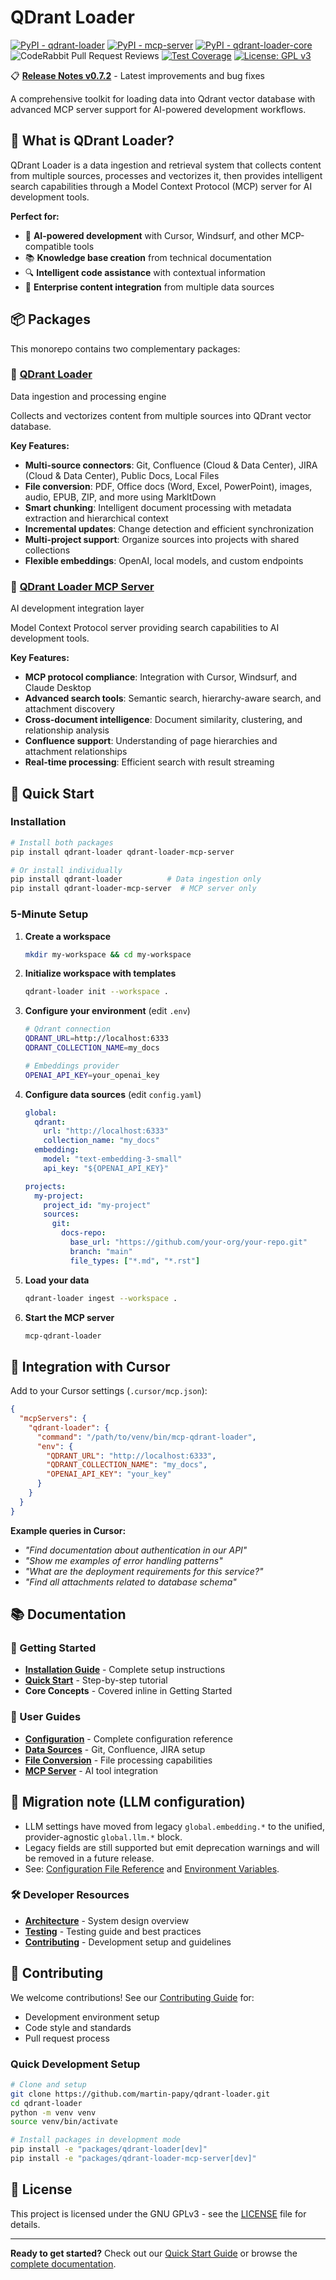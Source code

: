 # QDrant Loader

[![PyPI - qdrant-loader](https://img.shields.io/pypi/v/qdrant-loader?label=qdrant-loader)](https://pypi.org/project/qdrant-loader/)
[![PyPI - mcp-server](https://img.shields.io/pypi/v/qdrant-loader-mcp-server?label=mcp-server)](https://pypi.org/project/qdrant-loader-mcp-server/)
[![PyPI - qdrant-loader-core](https://img.shields.io/pypi/v/qdrant-loader-core?label=qdrant-loader-core)](https://pypi.org/project/qdrant-loader-core/)
![CodeRabbit Pull Request Reviews](https://img.shields.io/coderabbit/prs/github/martin-papy/qdrant-loader?labelColor=171717&color=FF570A&link=https%3A%2F%2Fcoderabbit.ai&label=CodeRabbit+Reviews)
[![Test Coverage](https://img.shields.io/badge/coverage-view%20reports-blue)](https://qdrant-loader.net/coverage/)
[![License: GPL v3](https://img.shields.io/badge/License-GPLv3-blue.svg)](https://www.gnu.org/licenses/gpl-3.0)

📋 **[Release Notes v0.7.2](./RELEASE_NOTES.md)** - Latest improvements and bug fixes

A comprehensive toolkit for loading data into Qdrant vector database with advanced MCP server support for AI-powered development workflows.

## 🎯 What is QDrant Loader?

QDrant Loader is a data ingestion and retrieval system that collects content from multiple sources, processes and vectorizes it, then provides intelligent search capabilities through a Model Context Protocol (MCP) server for AI development tools.

**Perfect for:**

- 🤖 **AI-powered development** with Cursor, Windsurf, and other MCP-compatible tools
- 📚 **Knowledge base creation** from technical documentation
- 🔍 **Intelligent code assistance** with contextual information
- 🏢 **Enterprise content integration** from multiple data sources

## 📦 Packages

This monorepo contains two complementary packages:

### 🔄 [QDrant Loader](./packages/qdrant-loader/)

Data ingestion and processing engine

Collects and vectorizes content from multiple sources into QDrant vector database.

**Key Features:**

- **Multi-source connectors**: Git, Confluence (Cloud & Data Center), JIRA (Cloud & Data Center), Public Docs, Local Files
- **File conversion**: PDF, Office docs (Word, Excel, PowerPoint), images, audio, EPUB, ZIP, and more using MarkItDown
- **Smart chunking**: Intelligent document processing with metadata extraction and hierarchical context
- **Incremental updates**: Change detection and efficient synchronization
- **Multi-project support**: Organize sources into projects with shared collections
- **Flexible embeddings**: OpenAI, local models, and custom endpoints

### 🔌 [QDrant Loader MCP Server](./docs/packages/mcp-server/)

AI development integration layer

Model Context Protocol server providing search capabilities to AI development tools.

**Key Features:**

- **MCP protocol compliance**: Integration with Cursor, Windsurf, and Claude Desktop
- **Advanced search tools**: Semantic search, hierarchy-aware search, and attachment discovery
- **Cross-document intelligence**: Document similarity, clustering, and relationship analysis
- **Confluence support**: Understanding of page hierarchies and attachment relationships
- **Real-time processing**: Efficient search with result streaming

## 🚀 Quick Start

### Installation

```bash
# Install both packages
pip install qdrant-loader qdrant-loader-mcp-server

# Or install individually
pip install qdrant-loader          # Data ingestion only
pip install qdrant-loader-mcp-server  # MCP server only
```

### 5-Minute Setup

1. **Create a workspace**

   ```bash
   mkdir my-workspace && cd my-workspace
   ```

2. **Initialize workspace with templates**

   ```bash
   qdrant-loader init --workspace .
   ```

3. **Configure your environment** (edit `.env`)

   ```bash
   # Qdrant connection
   QDRANT_URL=http://localhost:6333
   QDRANT_COLLECTION_NAME=my_docs

   # Embeddings provider
   OPENAI_API_KEY=your_openai_key
   ```

4. **Configure data sources** (edit `config.yaml`)

   ```yaml
   global:
     qdrant:
       url: "http://localhost:6333"
       collection_name: "my_docs"
     embedding:
       model: "text-embedding-3-small"
       api_key: "${OPENAI_API_KEY}"

   projects:
     my-project:
       project_id: "my-project"
       sources:
         git:
           docs-repo:
             base_url: "https://github.com/your-org/your-repo.git"
             branch: "main"
             file_types: ["*.md", "*.rst"]
   ```

5. **Load your data**

   ```bash
   qdrant-loader ingest --workspace .
   ```

6. **Start the MCP server**

   ```bash
   mcp-qdrant-loader
   ```

## 🔧 Integration with Cursor

Add to your Cursor settings (`.cursor/mcp.json`):

```json
{
  "mcpServers": {
    "qdrant-loader": {
      "command": "/path/to/venv/bin/mcp-qdrant-loader",
      "env": {
        "QDRANT_URL": "http://localhost:6333",
        "QDRANT_COLLECTION_NAME": "my_docs",
        "OPENAI_API_KEY": "your_key"
      }
    }
  }
}
```

**Example queries in Cursor:**

- _"Find documentation about authentication in our API"_
- _"Show me examples of error handling patterns"_
- _"What are the deployment requirements for this service?"_
- _"Find all attachments related to database schema"_

## 📚 Documentation

### 🚀 Getting Started

- **[Installation Guide](./docs/getting-started/installation.md)** - Complete setup instructions
- **[Quick Start](./docs/getting-started/quick-start.md)** - Step-by-step tutorial
- **Core Concepts** - Covered inline in Getting Started

### 👥 User Guides

- **[Configuration](./docs/users/configuration/)** - Complete configuration reference
- **[Data Sources](./docs/users/detailed-guides/data-sources/)** - Git, Confluence, JIRA setup
- **[File Conversion](./docs/users/detailed-guides/file-conversion/)** - File processing capabilities
- **[MCP Server](./docs/users/detailed-guides/mcp-server/)** - AI tool integration

## 🔄 Migration note (LLM configuration)

- LLM settings have moved from legacy `global.embedding.*` to the unified, provider-agnostic `global.llm.*` block.
- Legacy fields are still supported but emit deprecation warnings and will be removed in a future release.
- See: [Configuration File Reference](./docs/users/configuration/config-file-reference.md) and [Environment Variables](./docs/users/configuration/environment-variables.md).

### 🛠️ Developer Resources

- **[Architecture](./docs/developers/architecture/)** - System design overview
- **[Testing](./docs/developers/testing/)** - Testing guide and best practices
- **[Contributing](./CONTRIBUTING.md)** - Development setup and guidelines

## 🤝 Contributing

We welcome contributions! See our [Contributing Guide](./CONTRIBUTING.md) for:

- Development environment setup
- Code style and standards
- Pull request process

### Quick Development Setup

```bash
# Clone and setup
git clone https://github.com/martin-papy/qdrant-loader.git
cd qdrant-loader
python -m venv venv
source venv/bin/activate

# Install packages in development mode
pip install -e "packages/qdrant-loader[dev]"
pip install -e "packages/qdrant-loader-mcp-server[dev]"
```

## 📄 License

This project is licensed under the GNU GPLv3 - see the [LICENSE](LICENSE) file for details.

---

**Ready to get started?** Check out our [Quick Start Guide](./docs/getting-started/quick-start.md) or browse the [complete documentation](./docs/).
